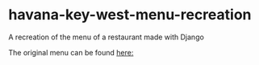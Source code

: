 # havana-key-west-menu-recreation
 A recreation of the menu of a restaurant made with Django

The original menu can be found [here:](https://www.keywestrestaurantmenu.com/havana-kw-menu-pagep/)